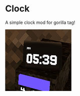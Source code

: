 # Clock
A simple clock mod for gorilla tag!


![image](https://github.com/SteveTheAnimator/Clock/blob/main/Marketing/image.png)
